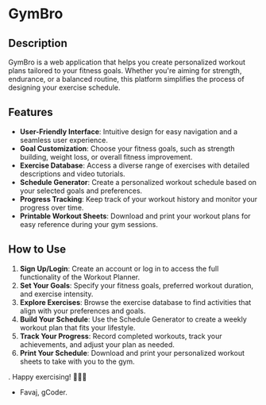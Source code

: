 # GymBro

## Description

GymBro is a web application that helps you create personalized workout plans tailored to your fitness goals. Whether you're aiming for strength, endurance, or a balanced routine, this platform simplifies the process of designing your exercise schedule.

## Features

- **User-Friendly Interface**: Intuitive design for easy navigation and a seamless user experience.
- **Goal Customization**: Choose your fitness goals, such as strength building, weight loss, or overall fitness improvement.
- **Exercise Database**: Access a diverse range of exercises with detailed descriptions and video tutorials.
- **Schedule Generator**: Create a personalized workout schedule based on your selected goals and preferences.
- **Progress Tracking**: Keep track of your workout history and monitor your progress over time.
- **Printable Workout Sheets**: Download and print your workout plans for easy reference during your gym sessions.

## How to Use

1. **Sign Up/Login**: Create an account or log in to access the full functionality of the Workout Planner.
2. **Set Your Goals**: Specify your fitness goals, preferred workout duration, and exercise intensity.
3. **Explore Exercises**: Browse the exercise database to find activities that align with your preferences and goals.
4. **Build Your Schedule**: Use the Schedule Generator to create a weekly workout plan that fits your lifestyle.
5. **Track Your Progress**: Record completed workouts, track your achievements, and adjust your plan as needed.
6. **Print Your Schedule**: Download and print your personalized workout sheets to take with you to the gym.

. Happy exercising! 🏋️‍♂️💪

- Favaj, gCoder.
